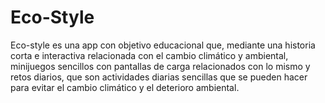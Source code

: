 # Eco-Style
Eco-style es una app con objetivo educacional que, mediante una historia corta e interactiva relacionada con el cambio climático y ambiental, minijuegos sencillos con pantallas de carga relacionados con lo mismo y retos diarios, que son actividades diarias sencillas que se pueden hacer para evitar el cambio climático y el deterioro ambiental.
